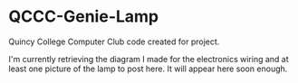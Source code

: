 # QCCC-Genie-Lamp
Quincy College Computer Club code created for project.

I'm currently retrieving the diagram I made for the electronics wiring and at least one picture of the lamp to post here. It will appear here soon enough.
